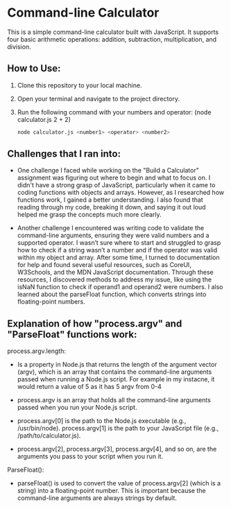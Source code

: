 # Command-line Calculator

This is a simple command-line calculator built with JavaScript. It supports four basic arithmetic operations: addition, subtraction, multiplication, and division.

## How to Use:

1. Clone this repository to your local machine.
2. Open your terminal and navigate to the project directory.
3. Run the following command with your numbers and operator: (node calculator.js 2 + 2)

   ```bash
   node calculator.js <number1> <operator> <number2>
   ```

## Challenges that I ran into:

- One challenge I faced while working on the "Build a Calculator" assignment was figuring out where to begin and what to focus on. I didn't have a strong grasp of JavaScript, particularly when it came to coding functions with objects and arrays. However, as I researched how functions work, I gained a better understanding. I also found that reading through my code, breaking it down, and saying it out loud helped me grasp the concepts much more clearly.

- Another challenge I encountered was writing code to validate the command-line arguments, ensuring they were valid numbers and a supported operator. I wasn’t sure where to start and struggled to grasp how to check if a string wasn’t a number and if the operator was valid within my object and array. After some time, I turned to documentation for help and found several useful resources, such as CoreUI, W3Schools, and the MDN JavaScript documentation. Through these resources, I discovered methods to address my issue, like using the isNaN function to check if operand1 and operand2 were numbers. I also learned about the parseFloat function, which converts strings into floating-point numbers.

## Explanation of how "process.argv" and "ParseFloat" functions work:

process.argv.length:

- Is a property in Node.js that returns the length of the argument vector (argv), which is an array that contains the command-line arguments passed when running a Node.js script. For example in my instacne, it would return a value of 5 as it has 5 argv from 0-4

- process.argv is an array that holds all the command-line arguments passed when you run your Node.js script.

- process.argv[0] is the path to the Node.js executable (e.g., /usr/bin/node).
  process.argv[1] is the path to your JavaScript file (e.g., /path/to/calculator.js).

- process.argv[2], process.argv[3], process.argv[4], and so on, are the arguments you pass to your script when you run it.

ParseFloat():

- parseFloat() is used to convert the value of process.argv[2] (which is a string) into a floating-point number. This is important because the command-line arguments are always strings by default.

